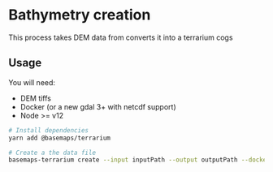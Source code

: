# Bathymetry creation

This process takes DEM data from  converts it into a terrarium cogs

## Usage

You will need:

- DEM tiffs
- Docker (or a new gdal 3+ with netcdf support)
- Node >= v12

```bash
# Install dependencies
yarn add @basemaps/terrarium

# Create a the data file
basemaps-terrarium create --input inputPath --output outputPath --docker --tile-matrix-set NZTM2000Quad
```
